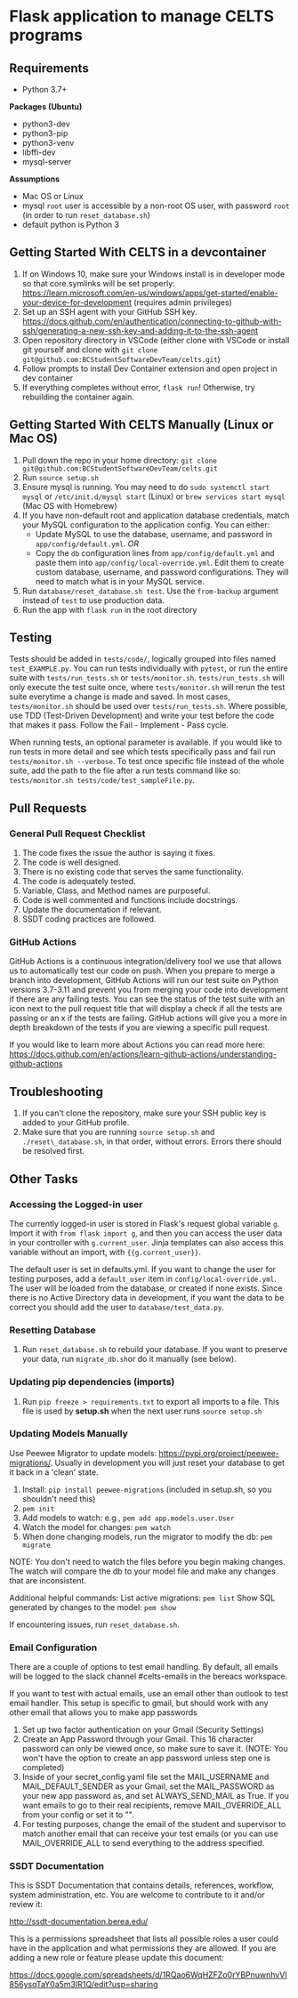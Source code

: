 # Flask application to manage CELTS programs

## Requirements
 * Python 3.7+

**Packages (Ubuntu)**
 * python3-dev
 * python3-pip
 * python3-venv
 * libffi-dev
 * mysql-server
<!-- SEEDY JAHATEH -->

**Assumptions**
 * Mac OS or Linux
 * mysql ```root``` user is accessible by a non-root OS user, with password ```root``` (in order to run ```reset_database.sh```)
 * default python is Python 3

## Getting Started With CELTS in a devcontainer
1. If on Windows 10, make sure your Windows install is in developer mode so that core.symlinks will be set properly: https://learn.microsoft.com/en-us/windows/apps/get-started/enable-your-device-for-development (requires admin privileges)
3. Set up an SSH agent with your GitHub SSH key. https://docs.github.com/en/authentication/connecting-to-github-with-ssh/generating-a-new-ssh-key-and-adding-it-to-the-ssh-agent
4. Open repository directory in VSCode (either clone with VSCode or install git yourself and clone with ```git clone git@github.com:BCStudentSoftwareDevTeam/celts.git```)
5. Follow prompts to install Dev Container extension and open project in dev container
6. If everything completes without error, ```flask run```! Otherwise, try rebuilding the container again.

## Getting Started With CELTS Manually (Linux or Mac OS) 
1. Pull down the repo in your home directory: ```git clone git@github.com:BCStudentSoftwareDevTeam/celts.git```
2. Run ```source setup.sh```
3. Ensure mysql is running. You may need to do ```sudo systemctl start mysql``` or ```/etc/init.d/mysql start``` (Linux) or ```brew services start mysql``` (Mac OS with Homebrew)
4. If you have non-default root and application database credentials, match your MySQL configuration to the application config. You can either:
    - Update MySQL to use the database, username, and password in ```app/config/default.yml```. *OR*
    - Copy the ```db``` configuration lines from ```app/config/default.yml``` and paste them into ```app/config/local-override.yml```. Edit them to create custom database, username, and password configurations. They will need to match what is in your MySQL service. 
5. Run ```database/reset_database.sh test```. Use the ```from-backup``` argument instead of ```test``` to use production data.
6. Run the app with ```flask run``` in the root directory

## Testing
Tests should be added in `tests/code/`, logically grouped into files named `test_EXAMPLE.py`. You can run tests individually with `pytest`, or run the entire suite with `tests/run_tests.sh` or `tests/monitor.sh`. `tests/run_tests.sh` will only execute the test suite once, where `tests/monitor.sh` will rerun the test suite everytime a change is made and saved. In most cases, `tests/monitor.sh` should be used over `tests/run_tests.sh`. Where possible, use TDD (Test-Driven Development) and write your test before the code that makes it pass. Follow the Fail - Implement - Pass cycle.

When running tests, an optional parameter is available. If you would like to run tests in more detail and see which tests specifically pass and fail run `tests/monitor.sh --verbose`. To test once specific file instead of the whole suite, add the path to the file after a run tests command like so: `tests/monitor.sh tests/code/test_sampleFile.py`. 

## Pull Requests

### General Pull Request Checklist
1. The code fixes the issue the author is saying it fixes. 
2. The code is well designed.
3. There is no existing code that serves the same functionality. 
4. The code is adequately tested. 
5. Variable, Class, and Method names are purposeful.
6. Code is well commented and functions include docstrings.
7. Update the documentation if relevant.
8. SSDT coding practices are followed. 

### GitHub Actions
GitHub Actions is a continuous integration/delivery tool we use that allows us to automatically test our code on push. When you prepare to merge a branch into development, GitHub Actions will run our test suite on Python versions 3.7-3.11 and prevent you from merging your code into development if there are any failing tests. You can see the status of the test suite with an icon next to the pull request title that will display a check if all the tests are passing or an x if the tests are failing. GitHub actions will give you a more in depth breakdown of the tests if you are viewing a specific pull request.

If you would like to learn more about Actions you can read more here: https://docs.github.com/en/actions/learn-github-actions/understanding-github-actions

## Troubleshooting
1. If you can't clone the repository, make sure your SSH public key is added to your GitHub profile.
2. Make sure that you are running `source setup.sh` and `./reset\_database.sh`, in that order, without errors. Errors there should be resolved first.

## Other Tasks

### Accessing the Logged-in user
The currently logged-in user is stored in Flask's request global variable `g`. Import it with `from flask import g`, and then you can access the user data in your controller with `g.current_user`. Jinja templates can also access this variable without an import, with `{{g.current_user}}`.

The default user is set in defaults.yml. If you want to change the user for testing purposes, add a `default_user` item in `config/local-override.yml`. The user will be loaded from the database, or created if none exists. Since there is no Active Directory data in development, if you want the data to be correct you should add the user to `database/test_data.py`.

### Resetting Database
1. Run ```reset_database.sh``` to rebuild your database. If you want to preserve your data, run ```migrate_db.sh```or do it manually (see below).

### Updating pip dependencies (imports)
1. Run ```pip freeze > requirements.txt``` to export all imports to a file. This file is used by **setup.sh** when the next user runs ```source setup.sh```

### Updating Models Manually
Use Peewee Migrator to update models: https://pypi.org/project/peewee-migrations/. Usually in development you will just reset your database to get it back in a 'clean' state.

1. Install: ```pip install peewee-migrations``` (included in setup.sh, so you shouldn't need this)
2. ```pem init```
3. Add models to watch: e.g., ```pem add app.models.user.User```
4. Watch the model for changes: ```pem watch```
5. When done changing models, run the migrator to modify the db: ```pem migrate```

NOTE: You don't need to watch the files before you begin making changes.
The watch will compare the db to your model file and make any changes that are inconsistent.

Additional helpful commands:
List active migrations: ```pem list```
Show SQL generated by changes to the model: ```pem show```

If encountering issues, run ```reset_database.sh```.

### Email Configuration
There are a couple of options to test email handling. By default, all emails will be logged to the slack channel #celts-emails in the bereacs workspace.

If you want to test with actual emails, use an email other than outlook to test email handler. This setup is specific to gmail, but should work with any other email that allows you to make app passwords

1. Set up two factor authentication on your Gmail (Security Settings)
2. Create an App Password through your Gmail. This 16 character password can only be viewed once, so make sure to save it. (NOTE: You won't have the option to create an app password unless step one is completed)
3. Inside of your secret_config.yaml file set the MAIL_USERNAME and MAIL_DEFAULT_SENDER as your Gmail, set the MAIL_PASSWORD as your new app password as, and set ALWAYS_SEND_MAIL as True. If you want emails to go to their real recipients, remove MAIL_OVERRIDE_ALL from your config or set it to "".
4. For testing purposes, change the email of the student and supervisor to match another email that can receive your test emails (or you can use MAIL_OVERRIDE_ALL to send everything to the address specified.

### SSDT Documentation
This is SSDT Documentation that contains details, references, workflow, system administration, etc. You are welcome to contribute to it and/or review it:

http://ssdt-documentation.berea.edu/

This is a permissions spreadsheet that lists all possible roles a user could have in the application and what permissions they are allowed. If you are adding a new role or feature please update this document:

https://docs.google.com/spreadsheets/d/1RQao6WqHZFZo0rYBPnuwnhvVI856ysqTaY0a5m3IR1Q/edit?usp=sharing
